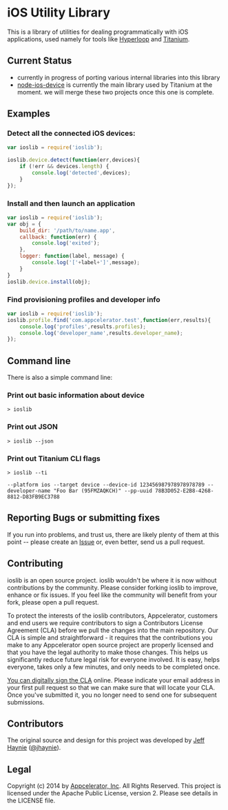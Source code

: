 iOS Utility Library
===================

This is a library of utilities for dealing programmatically with iOS applications, used namely for tools like [Hyperloop](https://github.com/appcelerator/hyperloop) and [Titanium](https://github.com/appcelerator/titanium).

## Current Status

- currently in progress of porting various internal libraries into this library
- [node-ios-device](https://github.com/appcelerator/node-ios-device) is currently the main library used by Titanium at the moment.  we will merge these two projects once this one is complete.

Examples
--------

### Detect all the connected iOS devices:

```javascript
var ioslib = require('ioslib');

ioslib.device.detect(function(err,devices){
	if (!err && devices.length) {
		console.log('detected',devices);
	}
});
```

### Install and then launch an application

```javascript
var ioslib = require('ioslib');
var obj = {
	build_dir: '/path/to/name.app',
	callback: function(err) {
		console.log('exited');
	},
	logger: function(label, message) {
		console.log('['+label+']',message);
	}
}
ioslib.device.install(obj);
```

### Find provisioning profiles and developer info

```javascript
var ioslib = require('ioslib');
ioslib.profile.find('com.appcelerator.test',function(err,results){
	console.log('profiles',results.profiles);
	console.log('developer_name',results.developer_name);
});
```

## Command line

There is also a simple command line:

### Print out basic information about device

```
> ioslib
```

### Print out JSON

```
> ioslib --json
```

### Print out Titanium CLI flags

```
> ioslib --ti

--platform ios --target device --device-id 123456987978978978789 --developer-name "Foo Bar (95FMZAQKCH)" --pp-uuid 78B3D052-E2B8-4268-8812-D83FB9EC3788
```


## Reporting Bugs or submitting fixes

If you run into problems, and trust us, there are likely plenty of them at this point -- please create an [Issue](https://github.com/appcelerator/ioslib/issues) or, even better, send us a pull request. 

## Contributing

ioslib is an open source project.  ioslib wouldn't be where it is now without contributions by the community. Please consider forking ioslib to improve, enhance or fix issues. If you feel like the community will benefit from your fork, please open a pull request.

To protect the interests of the ioslib contributors, Appcelerator, customers and end users we require contributors to sign a Contributors License Agreement (CLA) before we pull the changes into the main repository. Our CLA is simple and straightforward - it requires that the contributions you make to any Appcelerator open source project are properly licensed and that you have the legal authority to make those changes. This helps us significantly reduce future legal risk for everyone involved. It is easy, helps everyone, takes only a few minutes, and only needs to be completed once.

[You can digitally sign the CLA](http://bit.ly/app_cla) online. Please indicate your email address in your first pull request so that we can make sure that will locate your CLA.  Once you've submitted it, you no longer need to send one for subsequent submissions.

## Contributors

The original source and design for this project was developed by [Jeff Haynie](http://github.com/jhaynie) ([@jhaynie](http://twitter.com/jhaynie)).

## Legal

Copyright (c) 2014 by [Appcelerator, Inc](http://www.appcelerator.com). All Rights Reserved.
This project is licensed under the Apache Public License, version 2.  Please see details in the LICENSE file.
